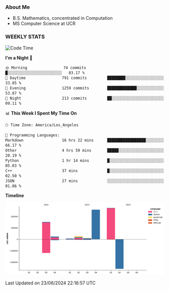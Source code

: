 ### About Me

- B.S. Mathematics, concentrated in Computation
- MS Computer Science at UCR


### WEEKLY STATS
<!--START_SECTION:waka-->
![Code Time](http://img.shields.io/badge/Code%20Time-199%20hrs%2031%20mins-blue)

**I'm a Night 🦉** 

```text
🌞 Morning                74 commits          █░░░░░░░░░░░░░░░░░░░░░░░░   03.17 % 
🌆 Daytime                791 commits         ████████░░░░░░░░░░░░░░░░░   33.85 % 
🌃 Evening                1259 commits        █████████████░░░░░░░░░░░░   53.87 % 
🌙 Night                  213 commits         ██░░░░░░░░░░░░░░░░░░░░░░░   09.11 % 
```


📊 **This Week I Spent My Time On** 

```text
🕑︎ Time Zone: America/Los_Angeles

💬 Programming Languages: 
Markdown                 16 hrs 22 mins      █████████████████░░░░░░░░   66.17 % 
Other                    4 hrs 59 mins       █████░░░░░░░░░░░░░░░░░░░░   20.19 % 
Python                   1 hr 14 mins        █░░░░░░░░░░░░░░░░░░░░░░░░   05.03 % 
C++                      37 mins             █░░░░░░░░░░░░░░░░░░░░░░░░   02.50 % 
JSON                     27 mins             ░░░░░░░░░░░░░░░░░░░░░░░░░   01.86 % 
```

**Timeline**

![Lines of Code chart](https://raw.githubusercontent.com/nickocruzm/nickocruzm/main/assets/bar_graph.png)


 Last Updated on 23/06/2024 22:16:57 UTC
<!--END_SECTION:waka-->
